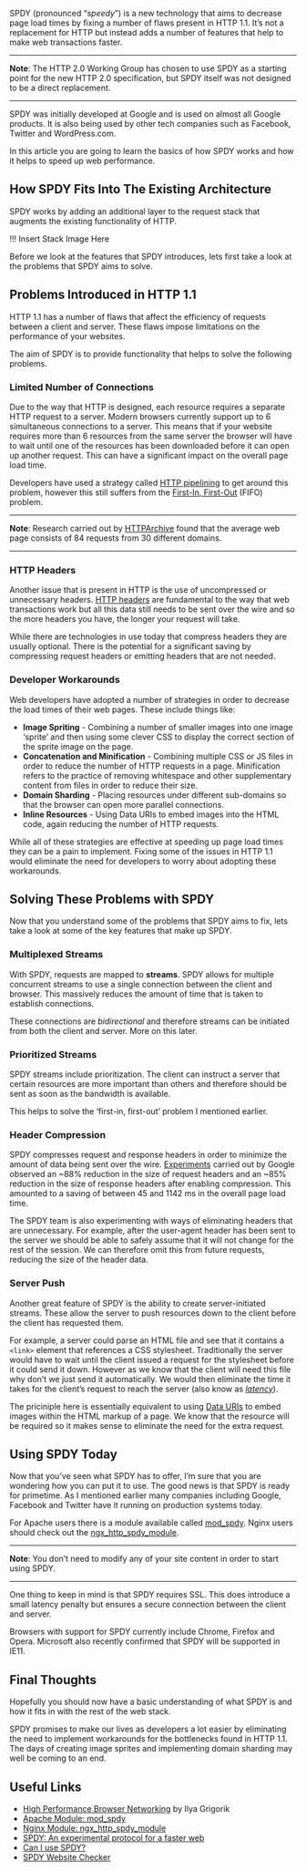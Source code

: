 SPDY (pronounced “*speedy*”) is a new technology that aims to decrease page load times by fixing a number of flaws present in HTTP 1.1. It’s not a replacement for HTTP but instead adds a number of features that help to make web transactions faster.

***
**Note**: The HTTP 2.0 Working Group has chosen to use SPDY as a starting point for the new HTTP 2.0 specification, but SPDY itself was not designed to be a direct replacement.
***

SPDY was initially developed at Google and is used on almost all Google products. It is also being used by other tech companies such as Facebook, Twitter and WordPress.com.

In this article you are going to learn the basics of how SPDY works and how it helps to speed up web performance.

## How SPDY Fits Into The Existing Architecture

SPDY works by adding an additional layer to the request stack that augments the existing functionality of HTTP.

!!! Insert Stack Image Here

Before we look at the features that SPDY introduces, lets first take a look at the problems that SPDY aims to solve.

## Problems Introduced in HTTP 1.1

HTTP 1.1 has a number of flaws that affect the efficiency of requests between a client and server. These flaws impose limitations on the performance of your websites.

The aim of SPDY is to provide functionality that helps to solve the following problems.

### Limited Number of Connections

Due to the way that HTTP is designed, each resource requires a separate HTTP request to a server. Modern browsers currently support up to 6 simultaneous connections to a server. This means that if your website requires more than 6 resources from the same server the browser will have to wait until one of the resources has been downloaded before it can open up another request. This can have a significant impact on the overall page load time.

Developers have used a strategy called [HTTP pipelining](http://en.wikipedia.org/wiki/HTTP_pipelining) to get around this problem, however this still suffers from the [First-In, First-Out](https://en.wikipedia.org/wiki/FIFO) (FIFO) problem.

***
**Note**: Research carried out by [HTTPArchive](http://httparchive.org/trends.php) found that the average web page consists of 84 requests from 30 different domains.
***

### HTTP Headers

Another issue that is present in HTTP is the use of uncompressed or unnecessary headers. [HTTP headers](https://en.wikipedia.org/wiki/List_of_HTTP_header_fields) are fundamental to the way that web transactions work but all this data still needs to be sent over the wire and so the more headers you have, the longer your request will take.

While there are technologies in use today that compress headers they are usually optional. There is the potential for a significant saving by compressing request headers or emitting headers that are not needed.

### Developer Workarounds

Web developers have adopted a number of strategies in order to decrease the load times of their web pages. These include things like:

* **Image Spriting** - Combining a number of smaller images into one image ‘sprite’ and then using some clever CSS to display the correct section of the sprite image on the page.
* **Concatenation and Minification** - Combining multiple CSS or JS files in order to reduce the number of HTTP requests in a page. Minification refers to the practice of removing whitespace and other supplementary content from files in order to reduce their size.
* **Domain Sharding** - Placing resources under different sub-domains so that the browser can open more parallel connections.
* **Inline Resources** - Using Data URIs to embed images into the HTML code, again reducing the number of HTTP requests.

While all of these strategies are effective at speeding up page load times they can be a pain to implement. Fixing some of the issues in HTTP 1.1 would eliminate the need for developers to worry about adopting these workarounds.

## Solving These Problems with SPDY

Now that you understand some of the problems that SPDY aims to fix, lets take a look at some of the key features that make up SPDY.

### Multiplexed Streams

With SPDY, requests are mapped to **streams**. SPDY allows for multiple concurrent streams to use a single connection between the client and browser. This massively reduces the amount of time that is taken to establish connections.

These connections are *bidirectional* and therefore streams can be initiated from both the client and server. More on this later.

### Prioritized Streams

SPDY streams include prioritization. The client can instruct a server that certain resources are more important than others and therefore should be sent as soon as the bandwidth is available.

This helps to solve the ‘first-in, first-out’ problem I mentioned earlier.

### Header Compression

SPDY compresses request and response headers in order to minimize the amount of data being sent over the wire. [Experiments](http://www.chromium.org/spdy/spdy-whitepaper) carried out by Google observed an ~88% reduction in the size of request headers and an ~85% reduction in the size of response headers after enabling compression. This amounted to a saving of between 45 and 1142 ms in the overall page load time.

The SPDY team is also experimenting with ways of eliminating headers that are unnecessary. For example, after the user-agent header has been sent to the server we should be able to safely assume that it will not change for the rest of the session. We can therefore omit this from future requests, reducing the size of the header data.

### Server Push

Another great feature of SPDY is the ability to create server-initiated streams. These allow the server to push resources down to the client before the client has requested them.

For example, a server could parse an HTML file and see that it contains a `<link>` element that references a CSS stylesheet. Traditionally the server would have to wait until the client issued a request for the stylesheet before it could send it down. However as we know that the client will need this file why don’t we just send it automatically. We would then eliminate the time it takes for the client’s request to reach the server (also know as [*latency*](http://en.wikipedia.org/wiki/Latency_(engineering))).

The priciniple here is essentially equivalent to using [Data URIs](http://css-tricks.com/data-uris/) to embed images within the HTML markup of a page. We know that the resource will be required so it makes sense to eliminate the need for the extra request.

## Using SPDY Today

Now that you’ve seen what SPDY has to offer, I’m sure that you are wondering how you can put it to use. The good news is that SPDY is ready for primetime. As I mentioned earlier many companies including Google, Facebook and Twitter have it running on production systems today.

For Apache users there is a module available called [mod_spdy](https://developers.google.com/speed/spdy/mod_spdy/).
Nginx users should check out the [ngx_http_spdy_module](http://nginx.org/en/docs/http/ngx_http_spdy_module.html).

***
**Note**: You don’t need to modify any of your site content in order to start using SPDY.
***

One thing to keep in mind is that SPDY requires SSL. This does introduce a small latency penalty but ensures a secure connection between the client and server.

Browsers with support for SPDY currently include Chrome, Firefox and Opera. Microsoft also recently confirmed that SPDY will be supported in IE11.

## Final Thoughts

Hopefully you should now have a basic understanding of what SPDY is and how it fits in with the rest of the web stack.

SPDY promises to make our lives as developers a lot easier by eliminating the need to implement workarounds for the bottlenecks found in HTTP 1.1. The days of creating image sprites and implementing domain sharding may well be coming to an end.

## Useful Links
* [High Performance Browser Networking](http://chimera.labs.oreilly.com/books/1230000000545) by Ilya Grigorik
*  [Apache Module: mod_spdy](https://developers.google.com/speed/spdy/mod_spdy/)
* [Nginx Module: ngx_http_spdy_module](http://nginx.org/en/docs/http/ngx_http_spdy_module.html)
* [SPDY: An experimental protocol for a faster web](http://www.chromium.org/spdy/spdy-whitepaper)
* [Can I use SPDY?](http://caniuse.com/spdy)
* [SPDY Website Checker](http://spdycheck.org/)
